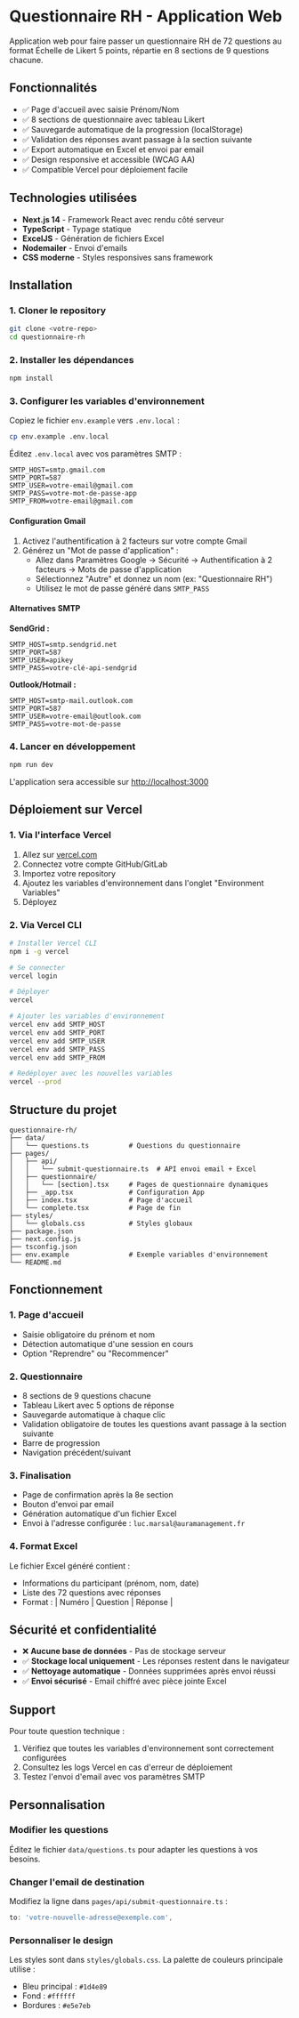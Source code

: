 # Questionnaire RH - Application Web

Application web pour faire passer un questionnaire RH de 72 questions au format Échelle de Likert 5 points, répartie en 8 sections de 9 questions chacune.

## Fonctionnalités

- ✅ Page d'accueil avec saisie Prénom/Nom
- ✅ 8 sections de questionnaire avec tableau Likert
- ✅ Sauvegarde automatique de la progression (localStorage)
- ✅ Validation des réponses avant passage à la section suivante
- ✅ Export automatique en Excel et envoi par email
- ✅ Design responsive et accessible (WCAG AA)
- ✅ Compatible Vercel pour déploiement facile

## Technologies utilisées

- **Next.js 14** - Framework React avec rendu côté serveur
- **TypeScript** - Typage statique
- **ExcelJS** - Génération de fichiers Excel
- **Nodemailer** - Envoi d'emails
- **CSS moderne** - Styles responsives sans framework

## Installation

### 1. Cloner le repository

```bash
git clone <votre-repo>
cd questionnaire-rh
```

### 2. Installer les dépendances

```bash
npm install
```

### 3. Configurer les variables d'environnement

Copiez le fichier `env.example` vers `.env.local` :

```bash
cp env.example .env.local
```

Éditez `.env.local` avec vos paramètres SMTP :

```env
SMTP_HOST=smtp.gmail.com
SMTP_PORT=587
SMTP_USER=votre-email@gmail.com
SMTP_PASS=votre-mot-de-passe-app
SMTP_FROM=votre-email@gmail.com
```

#### Configuration Gmail

1. Activez l'authentification à 2 facteurs sur votre compte Gmail
2. Générez un "Mot de passe d'application" :
   - Allez dans Paramètres Google → Sécurité → Authentification à 2 facteurs → Mots de passe d'application
   - Sélectionnez "Autre" et donnez un nom (ex: "Questionnaire RH")
   - Utilisez le mot de passe généré dans `SMTP_PASS`

#### Alternatives SMTP

**SendGrid :**
```env
SMTP_HOST=smtp.sendgrid.net
SMTP_PORT=587
SMTP_USER=apikey
SMTP_PASS=votre-clé-api-sendgrid
```

**Outlook/Hotmail :**
```env
SMTP_HOST=smtp-mail.outlook.com
SMTP_PORT=587
SMTP_USER=votre-email@outlook.com
SMTP_PASS=votre-mot-de-passe
```

### 4. Lancer en développement

```bash
npm run dev
```

L'application sera accessible sur [http://localhost:3000](http://localhost:3000)

## Déploiement sur Vercel

### 1. Via l'interface Vercel

1. Allez sur [vercel.com](https://vercel.com)
2. Connectez votre compte GitHub/GitLab
3. Importez votre repository
4. Ajoutez les variables d'environnement dans l'onglet "Environment Variables"
5. Déployez

### 2. Via Vercel CLI

```bash
# Installer Vercel CLI
npm i -g vercel

# Se connecter
vercel login

# Déployer
vercel

# Ajouter les variables d'environnement
vercel env add SMTP_HOST
vercel env add SMTP_PORT
vercel env add SMTP_USER
vercel env add SMTP_PASS
vercel env add SMTP_FROM

# Redéployer avec les nouvelles variables
vercel --prod
```

## Structure du projet

```
questionnaire-rh/
├── data/
│   └── questions.ts          # Questions du questionnaire
├── pages/
│   ├── api/
│   │   └── submit-questionnaire.ts  # API envoi email + Excel
│   ├── questionnaire/
│   │   └── [section].tsx     # Pages de questionnaire dynamiques
│   ├── _app.tsx              # Configuration App
│   ├── index.tsx             # Page d'accueil
│   └── complete.tsx          # Page de fin
├── styles/
│   └── globals.css           # Styles globaux
├── package.json
├── next.config.js
├── tsconfig.json
├── env.example               # Exemple variables d'environnement
└── README.md
```

## Fonctionnement

### 1. Page d'accueil
- Saisie obligatoire du prénom et nom
- Détection automatique d'une session en cours
- Option "Reprendre" ou "Recommencer"

### 2. Questionnaire
- 8 sections de 9 questions chacune
- Tableau Likert avec 5 options de réponse
- Sauvegarde automatique à chaque clic
- Validation obligatoire de toutes les questions avant passage à la section suivante
- Barre de progression
- Navigation précédent/suivant

### 3. Finalisation
- Page de confirmation après la 8e section
- Bouton d'envoi par email
- Génération automatique d'un fichier Excel
- Envoi à l'adresse configurée : `luc.marsal@auramanagement.fr`

### 4. Format Excel
Le fichier Excel généré contient :
- Informations du participant (prénom, nom, date)
- Liste des 72 questions avec réponses
- Format : | Numéro | Question | Réponse |

## Sécurité et confidentialité

- ❌ **Aucune base de données** - Pas de stockage serveur
- ✅ **Stockage local uniquement** - Les réponses restent dans le navigateur
- ✅ **Nettoyage automatique** - Données supprimées après envoi réussi
- ✅ **Envoi sécurisé** - Email chiffré avec pièce jointe Excel

## Support

Pour toute question technique :
1. Vérifiez que toutes les variables d'environnement sont correctement configurées
2. Consultez les logs Vercel en cas d'erreur de déploiement
3. Testez l'envoi d'email avec vos paramètres SMTP

## Personnalisation

### Modifier les questions
Éditez le fichier `data/questions.ts` pour adapter les questions à vos besoins.

### Changer l'email de destination
Modifiez la ligne dans `pages/api/submit-questionnaire.ts` :
```typescript
to: 'votre-nouvelle-adresse@exemple.com',
```

### Personnaliser le design
Les styles sont dans `styles/globals.css`. La palette de couleurs principale utilise :
- Bleu principal : `#1d4e89`
- Fond : `#ffffff`
- Bordures : `#e5e7eb` 